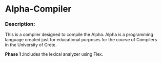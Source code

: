 Alpha-Compiler
==============

<h3>Description:</h3>
This is a compiler designed to compile the Alpha.
Alpha is a programming language created just for educational
purposes for the course of Compilers in the University of Crete.

<b>Phase 1 :</b>Includes the lexical analyzer using Flex.

